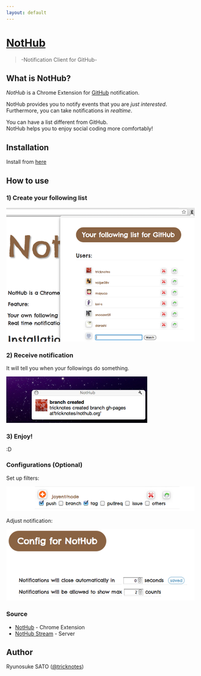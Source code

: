 ```yaml
---
layout: default
---
```

# [NotHub](http://nothub.org/)

> -Notification Client for GitHub-

## What is NotHub?

*NotHub* is a Chrome Extension for [GitHub](https://github.com) notification.

NotHub provides you to notify events that you are *just interested*.  
Furthermore, you can take notifications in *realtime*.

You can have a list different from GitHub.  
NotHub helps you to enjoy social coding more comfortably!

## Installation

Install from [here](https://chrome.google.com/webstore/detail/diioicfkgfbdhpdehliknpmmibenccno)

## How to use

### 1) Create your following list

![Following List](images/following_list.png "Following List")

### 2) Receive notification

It will tell you when your followings do something.

![Notification](images/notification.png "Receive Notification")

### 3) Enjoy!

:D

### Configurations (Optional)

Set up filters:

![Configuration](images/config01.png "Config01")

Adjust notification:

![Configuration](images/config02.png "Config02")

### Source

* [NotHub](http://github.com/tricknotes/nothub) - Chrome Extension
* [NotHub Stream](http://github.com/tricknotes/nothub-stream) - Server

## Author

Ryunosuke SATO ([@tricknotes](https://github.com/tricknotes))
